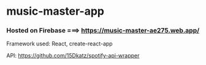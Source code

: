 # music-master-app

### Hosted on Firebase ===> https://music-master-ae275.web.app/

Framework used: React, create-react-app

API: https://github.com/15Dkatz/spotify-api-wrapper
